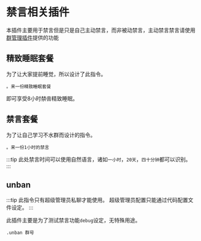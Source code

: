 # 禁言相关插件

本插件主要用于禁言但是只是自己主动禁言，而非被动禁言，主动禁言禁言请使用[群管理插件](./admin.md)提供的功能<Badge type="tip" text="ban指令未完成" vertical="top" />

## 精致睡眠套餐

为了让大家提前睡觉，所以设计了此指令。

```
。来一份精致睡眠套餐
```

即可享受8小时~~禁言~~精致睡眠。

## 禁言套餐

为了让自己学习不水群而设计的指令。

```
。来一份1小时的禁言
```

:::tip
此处禁言时间可以使用自然语言，诸如`一小时`，`20天`，`四十分钟`都可以识别。
:::

## unban

:::tip
此指令只有超级管理员私聊才能使用。
超级管理员配置只能通过代码配置文件设定。
:::

此插件主要是为了测试禁言功能`debug`设定，无特殊用途。

```
.unban 群号
```
